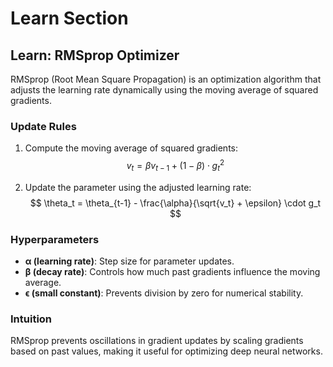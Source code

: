 
# Learn Section

## Learn: RMSprop Optimizer  

RMSprop (Root Mean Square Propagation) is an optimization algorithm that adjusts the learning rate dynamically using the moving average of squared gradients.  

### Update Rules  

1. Compute the moving average of squared gradients:  
   $$ v_t = \beta v_{t-1} + (1 - \beta) \cdot g_t^2 $$  

2. Update the parameter using the adjusted learning rate:  
   $$ \theta_t = \theta_{t-1} - \frac{\alpha}{\sqrt{v_t} + \epsilon} \cdot g_t $$  

### Hyperparameters  

- **α (learning rate)**: Step size for parameter updates.  
- **β (decay rate)**: Controls how much past gradients influence the moving average.  
- **ϵ (small constant)**: Prevents division by zero for numerical stability.  

### Intuition  

RMSprop prevents oscillations in gradient updates by scaling gradients based on past values, making it useful for optimizing deep neural networks.  

    